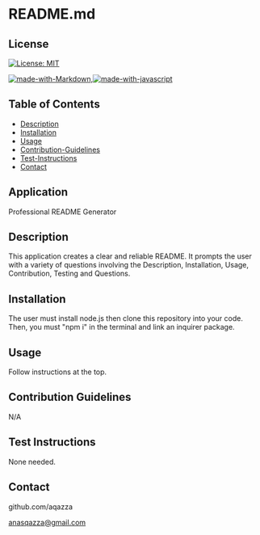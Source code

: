 # README.md
  ## License 
 [![License: MIT](https://img.shields.io/badge/License-MIT-yellow.svg)](https://opensource.org/licenses/MIT)

 [![made-with-Markdown](https://img.shields.io/badge/Made%20with-Markdown-1f425f.svg)](http://commonmark.org),[![made-with-javascript](https://img.shields.io/badge/Made%20with-JavaScript-1f425f.svg)](https://www.javascript.com)

 ## Table of Contents
 - [Description](#description)
 - [Installation](#installation)
 - [Usage](#usage)
 - [Contribution-Guidelines](#contributionGuidelines)
 - [Test-Instructions](#testInstructions)
 - [Contact](#email)
 
 ## Application
Professional README Generator

## Description
  This application creates a clear and reliable README. It prompts the user with a variety of questions involving the Description, Installation, Usage, Contribution, Testing and Questions.

  

## Installation
The user must install node.js then clone this repository into your code. Then, you must "npm i" in the terminal and link an inquirer package.


  
## Usage 
Follow instructions at the top.

## Contribution Guidelines
N/A

 ## Test Instructions
None needed.

## Contact 

github.com/aqazza

anasqazza@gmail.com 

